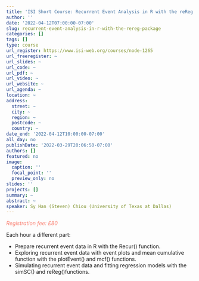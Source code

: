 ```yaml
---
title: 'ISI Short Course: Recurrent Event Analysis in R with the reReg Package'
author: ''
date: '2022-04-12T07:00:00-07:00'
slug: recurrent-event-analysis-in-r-with-the-rereg-package
categories: []
tags: []
type: course
url_register: https://www.isi-web.org/courses/node-1265
url_freeregister: ~
url_slides: ~
url_code: ~
url_pdf: ~
url_video: ~
url_website: ~
url_agenda: ~
location: ~
address:
  street: ~
  city: ~
  region: ~
  postcode: ~
  country: ~
date_end: '2022-04-12T10:00:00-07:00'
all_day: no
publishDate: '2022-03-29T20:06:50-07:00'
authors: []
featured: no
image:
  caption: ''
  focal_point: ''
  preview_only: no
slides: ''
projects: []
summary: ~
abstract: ~
speaker: Sy Han (Steven) Chiou (University of Texas at Dallas) 
---
```

<span style="color: salmon;">*Registration fee: £80*</span>
<!--more-->
Each hour a different part:  

- Prepare recurrent event data in R with the Recur() function.  
- Exploring recurrent event data with event plots and mean cumulative function with the plotEvent() and mcf() functions.  
- Simulating recurrent event data and fitting regression models with the simSC() and reReg()functions.  
